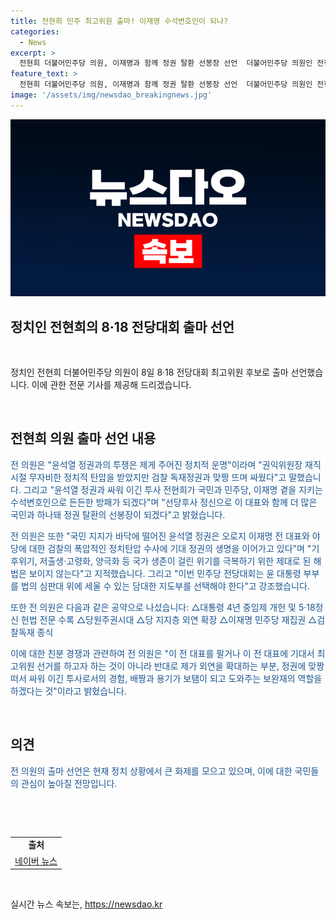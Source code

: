 ```yaml
---
title: 전현희 민주 최고위원 출마! 이재명 수석변호인이 되나?
categories:
  - News
excerpt: >
  전현희 더불어민주당 의원, 이재명과 함께 정권 탈환 선봉장 선언  더불어민주당 의원인 전현희가 8일 8·18 전당대회 최고위원 후보 출마 선언했다. 윤석열 정권과의 투쟁을 강조하며 이재명과 함께 정권 탈환을 이끌어 나갈 것이라고 밝히고, 다양한 공약들을 내세웠다. 이에 대한 지지를 얻기 위해 이 전 대표와의 경쟁이 아닌 국민과 함께 정권 탈환을 위한 역할을 약속하는 모습을 보였다.
feature_text: >
  전현희 더불어민주당 의원, 이재명과 함께 정권 탈환 선봉장 선언  더불어민주당 의원인 전현희가 8일 8·18 전당대회 최고위원 후보 출마 선언했다. 윤석열 정권과의 투쟁을 강조하며 이재명과 함께 정권 탈환을 이끌어 나갈 것이라고 밝히고, 다양한 공약들을 내세웠다. 이에 대한 지지를 얻기 위해 이 전 대표와의 경쟁이 아닌 국민과 함께 정권 탈환을 위한 역할을 약속하는 모습을 보였다.
image: '/assets/img/newsdao_breakingnews.jpg'
---
```


<p><img src="/assets/img/newsdao_breakingnews.jpg" alt="firstkoreanews 속보" /></p>

<h2>정치인 전현희의 8·18 전당대회 출마 선언</h2>

<p data-ke-size="size16">&nbsp;</p>

<p>정치인 전현희 더불어민주당 의원이 8일 8·18 전당대회 최고위원 후보로 출마 선언했습니다. 이에 관한 전문 기사를 제공해 드리겠습니다.</p>

<p data-ke-size="size16">&nbsp;</p>

<h2 data-ke-size="size26">전현희 의원 출마 선언 내용</h2>

<p><span style="color: #1a5490;">전 의원은 "윤석열 정권과의 투쟁은 제게 주어진 정치적 운명"이라며 "권익위원장 재직 시절 무자비한 정치적 탄압을 받았지만 검찰 독재정권과 맞짱 뜨며 싸웠다"고 말했습니다. 그리고 "윤석열 정권과 싸워 이긴 투사 전현희가 국민과 민주당, 이재명 곁을 지키는 수석변호인으로 든든한 방패가 되겠다"며 "선당후사 정신으로 이 대표와 함께 더 많은 국민과 하나돼 정권 탈환의 선봉장이 되겠다"고 밝혔습니다.</span></p>

<p><span style="color: #1a5490;">전 의원은 또한 "국민 지지가 바닥에 떨어진 윤석열 정권은 오로지 이재명 전 대표와 야당에 대한 검찰의 폭압적인 정치탄압 수사에 기대 정권의 생명을 이어가고 있다"며 "기후위기, 저출생·고령화, 양극화 등 국가 생존이 걸린 위기를 극복하기 위한 제대로 된 해법은 보이지 않는다"고 지적했습니다. 그리고 "이번 민주당 전당대회는 윤 대통령 부부를 법의 심판대 위에 세울 수 있는 담대한 지도부를 선택해야 한다"고 강조했습니다.</span></p>

<p><span style="color: #1a5490;">또한 전 의원은 다음과 같은 공약으로 나섰습니다: △대통령 4년 중임제 개헌 및 5·18정신 헌법 전문 수록 △당원주권시대 △당 지지층 외연 확장 △이재명 민주당 재집권 △검찰독재 종식</span></p>

<p><span style="color: #1a5490;">이에 대한 친분 경쟁과 관련하여 전 의원은 "이 전 대표를 팔거나 이 전 대표에 기대서 최고위원 선거를 하고자 하는 것이 아니라 반대로 제가 외연을 확대하는 부분, 정권에 맞짱 떠서 싸워 이긴 투사로서의 경험, 배짱과 용기가 보탬이 되고 도와주는 보완재의 역할을 하겠다는 것"이라고 밝혔습니다.</span></p>

<p data-ke-size="size16">&nbsp;</p>

<h2 data-ke-size="size26">의견</h2>

<p><span style="color: #1a5490;">전 의원의 출마 선언은 현재 정치 상황에서 큰 화제를 모으고 있으며, 이에 대한 국민들의 관심이 높아질 전망입니다.</span></p>

<p data-ke-size="size16">&nbsp;</p>

<p data-ke-size="size16">&nbsp;</p>

<table>
<tbody>
<tr>
<td style="text-align: center; height: 17px;"><b>출처</b></td>
</tr>
<tr>
<td style="text-align: center; height: 17px;"><a href="https://news.naver.com/main/read.naver?mode=LSD&mid=sec&sid1=100&oid=056&aid=0011130004" target="_blank" rel="nofollow">네이버 뉴스</a></td>
</tr>
</tbody>
</table>

<p data-ke-size="size16">&nbsp;</p>
실시간 뉴스 속보는, <a href="https://newsdao.kr" rel="dofollow">https://newsdao.kr</a>



